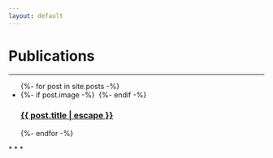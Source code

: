 ```yaml
---
layout: default
---
```

# Publications
<!--- Text can be **bold**, _italic_, or ~~strikethrough~~.--->
* * *
<div class="list-1">
    <ul class="list-1">
    {%- for post in site.posts -%}
      <li>
        {%- if post.image -%}
          <img src="{{- post.image | relative_url -}}" alt=""
          >
        <!---{%- else -%}
          {%- assign postImage = "/assets/images/image-default.jpg" -%}
          <img src="{{- postImage | relative_url -}}" alt="" class="blog-roll-image">--->
        {%- endif -%}
        <h3>
          <a class="post-link" href="{{ post.url | relative_url }}">
            {{ post.title | escape }}
          </a>
        </h3>
      </li>
      {%- endfor -%}
    </ul>
</div>
* * *



    
    
<!---
{%- for post in site.posts -%}
<div>
  {% assign image_path = '/assets/img/' | append: post.image %}
  <img src="{{ image_path | relative_url }}" />
  <h2>{{ post.title }}</h2>
  <a href="{{ post.url }}">{{ post.secrettitle }}</a>
</div>
{% endfor %}
--->